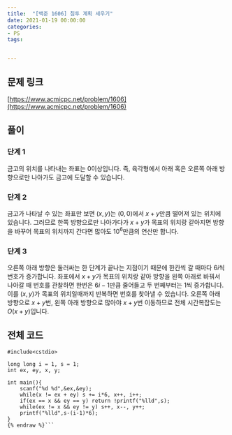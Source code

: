 ```yaml
---
title:  "[백준 1606] 침투 계획 세우기"
date: 2021-01-19 00:00:00
categories: 
- PS
tags:


---
```


## 문제 링크
[https://www.acmicpc.net/problem/1606](https://www.acmicpc.net/problem/1606)

## 풀이

### 단계 1

금고의 위치를 나타내는 좌표는 0이상입니다. 즉, 육각형에서 아래 혹은 오른쪽 아래 방향으로만 나아가도 금고에 도달할 수 있습니다.

### 단계 2

금고가 나타날 수 있는 좌표만 보면 $(x,y)$는 $(0,0)$에서 $x+y$만큼 떨어져 있는 위치에 있습니다. 그러므로 한쪽 방향으로만 나아가다가 $x+y$가 목표의 위치랑 같아지면 방향을 바꾸어 목표의 위치까지 간다면 많아도 $10^6$만큼의 연산만 합니다.

### 단계 3

오른쪽 아래 방향은 둘러싸는 한 단계가 끝나는 지점이기 때문에 한칸씩 갈 때마다 $6i$씩 번호가 증가합니다. 좌표에서 $x+y$가 목표의 위치랑 같아 방향을 왼쪽 아래로 바꿔서 나아갈 때 번호를 관찰하면 한번은 $6i-1$만큼 줄어들고 두 번째부터는 1씩 증가합니다. 이를 $(x, y)$가 목표의 위치일때까지 반복하면 번호를 찾아낼 수 있습니다. 오른쪽 아래 방향으로 $x+y$번, 왼쪽 아래 방향으로 많아야 $x+y$번 이동하므로 전체 시간복잡도는 $O(x+y)$입니다.

## 전체 코드

```cpp{% raw %}
#include<cstdio>

long long i = 1, s = 1;
int ex, ey, x, y;

int main(){
    scanf("%d %d",&ex,&ey);
    while(x != ex + ey) s += i*6, x++, i++;
    if(ex == x && ey == y) return !printf("%lld",s);
    while(ex != x && ey != y) s++, x--, y++;
    printf("%lld",s-(i-1)*6);
}
{% endraw %}```
```